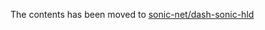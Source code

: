 The contents has been moved to [sonic-net/dash-sonic-hld](https://github.com/sonic-net/SONiC/blob/master/doc/dash/dash-sonic-hld.md)